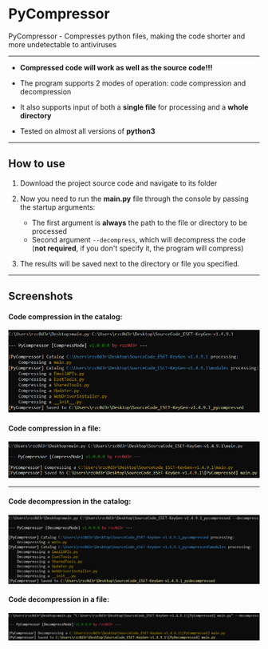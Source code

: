 # PyCompressor
PyCompressor - Compresses python files, making the code shorter and more undetectable to antiviruses

---

- **Compressed code will work as well as the source code!!!**

- The program supports 2 modes of operation: code compression and decompression

- It also supports input of both a **single file** for processing and a **whole directory**

- Tested on almost all versions of **python3**

---

## How to use
1. Download the project source code and navigate to its folder

2. Now you need to run the **main.py** file through the console by passing the startup arguments:
   - The first argument is **always** the path to the file or directory to be processed
   - Second argument ```--decompress```, which will decompress the code (**not required**, if you don't specify it, the program will compress)

4. The results will be saved next to the directory or file you specified.

---

## Screenshots
#### Code compression in the catalog:
![compress catalog](img/compressing_catalog.png)

#### Code compression in a file:
![compress file](img/compressing_file.png)

---

#### Code decompression in the catalog:
![decompress catalog](img/decompressing_catalog.png)

#### Code decompression in a file:
![decompress file](img/decompressing_file.png)
